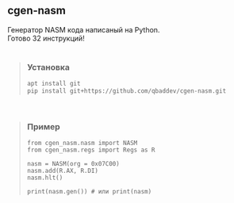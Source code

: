 ## cgen-nasm
 Генератор NASM кода написаный на Python.<br>
 Готово 32 инструкций!<br>
 <br>

> ### Установка
> ```python
> apt install git
> pip install git+https://github.com/qbaddev/cgen-nasm.git
> ```
<br>

> ### Пример
> ```
> from cgen_nasm.nasm import NASM
> from cgen_nasm.regs import Regs as R
>
> nasm = NASM(org = 0x07C00)
> nasm.add(R.AX, R.DI)
> nasm.hlt()
>
> print(nasm.gen()) # или print(nasm)
> ```
